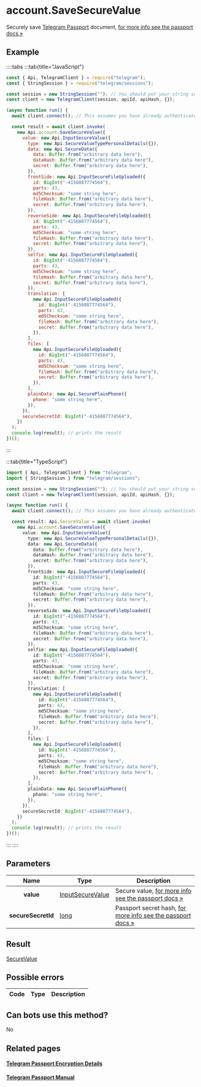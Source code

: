 # account.SaveSecureValue

Securely save [Telegram Passport](https://core.telegram.org/passport) document, [for more info see the passport docs »](https://core.telegram.org/passport/encryption#encryption)

## Example

::::tabs
:::tab{title="JavaScript"}

```js
const { Api, TelegramClient } = require("telegram");
const { StringSession } = require("telegram/sessions");

const session = new StringSession(""); // You should put your string session here
const client = new TelegramClient(session, apiId, apiHash, {});

(async function run() {
  await client.connect(); // This assumes you have already authenticated with .start()

  const result = await client.invoke(
    new Api.account.SaveSecureValue({
      value: new Api.InputSecureValue({
        type: new Api.SecureValueTypePersonalDetails({}),
        data: new Api.SecureData({
          data: Buffer.from("arbitrary data here"),
          dataHash: Buffer.from("arbitrary data here"),
          secret: Buffer.from("arbitrary data here"),
        }),
        frontSide: new Api.InputSecureFileUploaded({
          id: BigInt("-4156887774564"),
          parts: 43,
          md5Checksum: "some string here",
          fileHash: Buffer.from("arbitrary data here"),
          secret: Buffer.from("arbitrary data here"),
        }),
        reverseSide: new Api.InputSecureFileUploaded({
          id: BigInt("-4156887774564"),
          parts: 43,
          md5Checksum: "some string here",
          fileHash: Buffer.from("arbitrary data here"),
          secret: Buffer.from("arbitrary data here"),
        }),
        selfie: new Api.InputSecureFileUploaded({
          id: BigInt("-4156887774564"),
          parts: 43,
          md5Checksum: "some string here",
          fileHash: Buffer.from("arbitrary data here"),
          secret: Buffer.from("arbitrary data here"),
        }),
        translation: [
          new Api.InputSecureFileUploaded({
            id: BigInt("-4156887774564"),
            parts: 43,
            md5Checksum: "some string here",
            fileHash: Buffer.from("arbitrary data here"),
            secret: Buffer.from("arbitrary data here"),
          }),
        ],
        files: [
          new Api.InputSecureFileUploaded({
            id: BigInt("-4156887774564"),
            parts: 43,
            md5Checksum: "some string here",
            fileHash: Buffer.from("arbitrary data here"),
            secret: Buffer.from("arbitrary data here"),
          }),
        ],
        plainData: new Api.SecurePlainPhone({
          phone: "some string here",
        }),
      }),
      secureSecretId: BigInt("-4156887774564"),
    })
  );
  console.log(result); // prints the result
})();
```

:::

:::tab{title="TypeScript"}

```ts
import { Api, TelegramClient } from "telegram";
import { StringSession } from "telegram/sessions";

const session = new StringSession(""); // You should put your string session here
const client = new TelegramClient(session, apiId, apiHash, {});

(async function run() {
  await client.connect(); // This assumes you have already authenticated with .start()

  const result: Api.SecureValue = await client.invoke(
    new Api.account.SaveSecureValue({
      value: new Api.InputSecureValue({
        type: new Api.SecureValueTypePersonalDetails({}),
        data: new Api.SecureData({
          data: Buffer.from("arbitrary data here"),
          dataHash: Buffer.from("arbitrary data here"),
          secret: Buffer.from("arbitrary data here"),
        }),
        frontSide: new Api.InputSecureFileUploaded({
          id: BigInt("-4156887774564"),
          parts: 43,
          md5Checksum: "some string here",
          fileHash: Buffer.from("arbitrary data here"),
          secret: Buffer.from("arbitrary data here"),
        }),
        reverseSide: new Api.InputSecureFileUploaded({
          id: BigInt("-4156887774564"),
          parts: 43,
          md5Checksum: "some string here",
          fileHash: Buffer.from("arbitrary data here"),
          secret: Buffer.from("arbitrary data here"),
        }),
        selfie: new Api.InputSecureFileUploaded({
          id: BigInt("-4156887774564"),
          parts: 43,
          md5Checksum: "some string here",
          fileHash: Buffer.from("arbitrary data here"),
          secret: Buffer.from("arbitrary data here"),
        }),
        translation: [
          new Api.InputSecureFileUploaded({
            id: BigInt("-4156887774564"),
            parts: 43,
            md5Checksum: "some string here",
            fileHash: Buffer.from("arbitrary data here"),
            secret: Buffer.from("arbitrary data here"),
          }),
        ],
        files: [
          new Api.InputSecureFileUploaded({
            id: BigInt("-4156887774564"),
            parts: 43,
            md5Checksum: "some string here",
            fileHash: Buffer.from("arbitrary data here"),
            secret: Buffer.from("arbitrary data here"),
          }),
        ],
        plainData: new Api.SecurePlainPhone({
          phone: "some string here",
        }),
      }),
      secureSecretId: BigInt("-4156887774564"),
    })
  );
  console.log(result); // prints the result
})();
```

:::
::::

## Parameters

|        Name        | Type                                                                | Description                                                                                                             |
| :----------------: | ------------------------------------------------------------------- | ----------------------------------------------------------------------------------------------------------------------- |
|     **value**      | [InputSecureValue](https://core.telegram.org/type/InputSecureValue) | Secure value, [for more info see the passport docs »](https://core.telegram.org/passport/encryption#encryption)         |
| **secureSecretId** | [long](https://core.telegram.org/type/long)                         | Passport secret hash, [for more info see the passport docs »](https://core.telegram.org/passport/encryption#encryption) |

## Result

[SecureValue](https://core.telegram.org/type/SecureValue)

## Possible errors

| Code | Type | Description |
| :--: | ---- | ----------- |

## Can bots use this method?

No

## Related pages

#### [Telegram Passport Encryption Details](https://core.telegram.org/passport/encryption)

#### [Telegram Passport Manual](https://core.telegram.org/passport)
